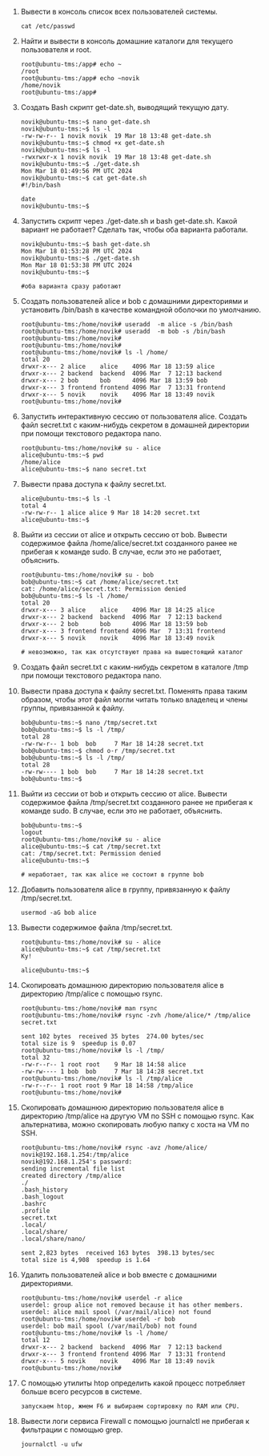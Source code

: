 1. Вывести в консоль список всех пользователей системы.
   ```console
   cat /etc/passwd
   ```
 
2. Найти и вывести в консоль домашние каталоги для текущего пользователя и root.
   ```console
   root@ubuntu-tms:/app# echo ~
   /root
   root@ubuntu-tms:/app# echo ~novik
   /home/novik
   root@ubuntu-tms:/app#

   ```
3. Создать Bash скрипт get-date.sh, выводящий текущую дату.
   ```console
   novik@ubuntu-tms:~$ nano get-date.sh
   novik@ubuntu-tms:~$ ls -l
   -rw-rw-r-- 1 novik novik  19 Mar 18 13:48 get-date.sh
   novik@ubuntu-tms:~$ chmod +x get-date.sh
   novik@ubuntu-tms:~$ ls -l
   -rwxrwxr-x 1 novik novik  19 Mar 18 13:48 get-date.sh
   novik@ubuntu-tms:~$ ./get-date.sh
   Mon Mar 18 01:49:56 PM UTC 2024
   novik@ubuntu-tms:~$ cat get-date.sh
   #!/bin/bash
   
   date
   novik@ubuntu-tms:~$

   ```
   
4. Запустить скрипт через ./get-date.sh и bash get-date.sh. Какой вариант не работает? Сделать так, чтобы оба варианта работали.
   ```console
   novik@ubuntu-tms:~$ bash get-date.sh
   Mon Mar 18 01:53:28 PM UTC 2024
   novik@ubuntu-tms:~$ ./get-date.sh
   Mon Mar 18 01:53:38 PM UTC 2024
   novik@ubuntu-tms:~$

   #оба варианта сразу работают

   ```
5. Создать пользователей alice и bob с домашними директориями и установить /bin/bash в качестве командной оболочки по умолчанию.
   ```console
   root@ubuntu-tms:/home/novik# useradd  -m alice -s /bin/bash
   root@ubuntu-tms:/home/novik# useradd  -m bob -s /bin/bash
   root@ubuntu-tms:/home/novik#
   root@ubuntu-tms:/home/novik#
   root@ubuntu-tms:/home/novik# ls -l /home/
   total 20
   drwxr-x--- 2 alice    alice    4096 Mar 18 13:59 alice
   drwxr-x--- 2 backend  backend  4096 Mar  7 12:13 backend
   drwxr-x--- 2 bob      bob      4096 Mar 18 13:59 bob
   drwxr-x--- 3 frontend frontend 4096 Mar  7 13:31 frontend
   drwxr-x--- 5 novik    novik    4096 Mar 18 13:49 novik
   root@ubuntu-tms:/home/novik#

   ```
   
6. Запустить интерактивную сессию от пользователя alice. Создать файл secret.txt с каким-нибудь секретом в домашней директории при помощи текстового редактора nano.
   ```console
   root@ubuntu-tms:/home/novik# su - alice
   alice@ubuntu-tms:~$ pwd
   /home/alice
   alice@ubuntu-tms:~$ nano secret.txt

   ```
7. Вывести права доступа к файлу secret.txt.
   ```console
   alice@ubuntu-tms:~$ ls -l
   total 4
   -rw-rw-r-- 1 alice alice 9 Mar 18 14:20 secret.txt
   alice@ubuntu-tms:~$

   ``` 
8. Выйти из сессии от alice и открыть сессию от bob. Вывести содержимое файла /home/alice/secret.txt созданного ранее не прибегая к команде sudo. В случае, если это не работает, объяснить.
      ```console
      root@ubuntu-tms:/home/novik# su - bob
      bob@ubuntu-tms:~$ cat /home/alice/secret.txt
      cat: /home/alice/secret.txt: Permission denied
      bob@ubuntu-tms:~$ ls -l /home/
      total 20
      drwxr-x--- 3 alice    alice    4096 Mar 18 14:25 alice
      drwxr-x--- 2 backend  backend  4096 Mar  7 12:13 backend
      drwxr-x--- 2 bob      bob      4096 Mar 18 13:59 bob
      drwxr-x--- 3 frontend frontend 4096 Mar  7 13:31 frontend
      drwxr-x--- 5 novik    novik    4096 Mar 18 13:49 novik
   
      # невозможно, так как отсутствуют права на вышестоящий каталог
      ``` 
9. Создать файл secret.txt с каким-нибудь секретом в каталоге /tmp при помощи текстового редактора nano.
10. Вывести права доступа к файлу secret.txt. Поменять права таким образом, чтобы этот файл могли читать только владелец и члены группы, привязанной к файлу.
      ```console
      bob@ubuntu-tms:~$ nano /tmp/secret.txt
      bob@ubuntu-tms:~$ ls -l /tmp/
      total 28
      -rw-rw-r-- 1 bob  bob     7 Mar 18 14:28 secret.txt
      bob@ubuntu-tms:~$ chmod o-r /tmp/secret.txt
      bob@ubuntu-tms:~$ ls -l /tmp/
      total 28
      -rw-rw---- 1 bob  bob     7 Mar 18 14:28 secret.txt
      bob@ubuntu-tms:~$

      ``` 
11. Выйти из сессии от bob и открыть сессию от alice. Вывести содержимое файла /tmp/secret.txt созданного ранее не прибегая к команде sudo. В случае, если это не работает, объяснить.
       ```console
      bob@ubuntu-tms:~$
      logout
      root@ubuntu-tms:/home/novik# su - alice
      alice@ubuntu-tms:~$ cat /tmp/secret.txt
      cat: /tmp/secret.txt: Permission denied
      alice@ubuntu-tms:~$

      # неработает, так как alice не состоит в группе bob

       ```
12. Добавить пользователя alice в группу, привязанную к файлу /tmp/secret.txt.
       ```console
      usermod -aG bob alice
       ```
    
13. Вывести содержимое файла /tmp/secret.txt.
       ```console
      root@ubuntu-tms:/home/novik# su - alice
      alice@ubuntu-tms:~$ cat /tmp/secret.txt
      Ку!
      
      alice@ubuntu-tms:~$

       ```
    
14. Скопировать домашнюю директорию пользователя alice в директорию /tmp/alice с помощью rsync.
       ```console
      root@ubuntu-tms:/home/novik# man rsync
      root@ubuntu-tms:/home/novik# rsync -zvh /home/alice/* /tmp/alice
      secret.txt
      
      sent 102 bytes  received 35 bytes  274.00 bytes/sec
      total size is 9  speedup is 0.07
      root@ubuntu-tms:/home/novik# ls -l /tmp/
      total 32
      -rw-r--r-- 1 root root    9 Mar 18 14:58 alice
      -rw-rw---- 1 bob  bob     7 Mar 18 14:28 secret.txt
      root@ubuntu-tms:/home/novik# ls -l /tmp/alice
      -rw-r--r-- 1 root root 9 Mar 18 14:58 /tmp/alice
      root@ubuntu-tms:/home/novik#

       ```
15. Скопировать домашнюю директорию пользователя alice в директорию /tmp/alice на другую VM по SSH с помощью rsync. Как альтернатива, можно скопировать любую папку с хоста на VM по SSH.
       ```console
      root@ubuntu-tms:/home/novik# rsync -avz /home/alice/ novik@192.168.1.254:/tmp/alice
      novik@192.168.1.254's password:
      sending incremental file list
      created directory /tmp/alice
      ./
      .bash_history
      .bash_logout
      .bashrc
      .profile
      secret.txt
      .local/
      .local/share/
      .local/share/nano/
      
      sent 2,823 bytes  received 163 bytes  398.13 bytes/sec
      total size is 4,908  speedup is 1.64

       ```
16. Удалить пользователей alice и bob вместе с домашними директориями.
       ```console
      root@ubuntu-tms:/home/novik# userdel -r alice
      userdel: group alice not removed because it has other members.
      userdel: alice mail spool (/var/mail/alice) not found
      root@ubuntu-tms:/home/novik# userdel -r bob
      userdel: bob mail spool (/var/mail/bob) not found
      root@ubuntu-tms:/home/novik# ls -l /home/
      total 12
      drwxr-x--- 2 backend  backend  4096 Mar  7 12:13 backend
      drwxr-x--- 3 frontend frontend 4096 Mar  7 13:31 frontend
      drwxr-x--- 5 novik    novik    4096 Mar 18 13:49 novik
      root@ubuntu-tms:/home/novik#

       ```
17. С помощью утилиты htop определить какой процесс потребляет больше всего ресурсов в системе.
       ```console
      запускаем htop, жмем F6 и выбираем сортировку по RAM или CPU.
       ```
18. Вывести логи сервиса Firewall с помощью journalctl не прибегая к фильтрации с помощью grep.
       ```console
      journalctl -u ufw
       ```
